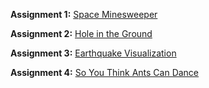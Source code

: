 **Assignment 1:** [Space Minesweeper](https://github.com/CS-4388-Fall-2024/Assignments/blob/main/Assignment-1/README.md)

**Assignment 2:** [Hole in the Ground](https://github.com/CS-4388-Fall-2024/Assignments/blob/main/Assignment-2/README.md)

**Assignment 3:** [Earthquake Visualization](https://github.com/CS-4388-Fall-2024/Assignments/blob/main/Assignment-3/README.md)

**Assignment 4:** [So You Think Ants Can Dance](https://github.com/CS-4388-Fall-2024/Assignments/blob/main/Assignment-4/README.md)

